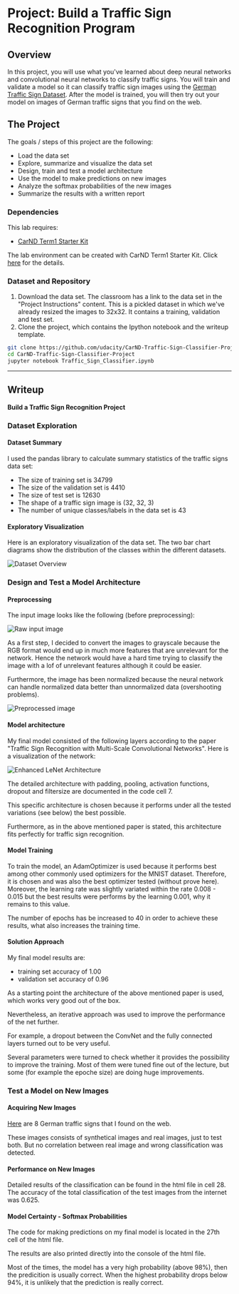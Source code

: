 # Project: Build a Traffic Sign Recognition Program

Overview
---
In this project, you will use what you've learned about deep neural networks and convolutional neural networks to classify traffic signs. You will train and validate a model so it can classify traffic sign images using the [German Traffic Sign Dataset](http://benchmark.ini.rub.de/?section=gtsrb&subsection=dataset). After the model is trained, you will then try out your model on images of German traffic signs that you find on the web.


The Project
---
The goals / steps of this project are the following:
* Load the data set
* Explore, summarize and visualize the data set
* Design, train and test a model architecture
* Use the model to make predictions on new images
* Analyze the softmax probabilities of the new images
* Summarize the results with a written report


### Dependencies
This lab requires:

* [CarND Term1 Starter Kit](https://github.com/udacity/CarND-Term1-Starter-Kit)

The lab environment can be created with CarND Term1 Starter Kit. Click [here](https://github.com/udacity/CarND-Term1-Starter-Kit/blob/master/README.md) for the details.

### Dataset and Repository

1. Download the data set. The classroom has a link to the data set in the "Project Instructions" content. This is a pickled dataset in which we've already resized the images to 32x32. It contains a training, validation and test set.
2. Clone the project, which contains the Ipython notebook and the writeup template.
```sh
git clone https://github.com/udacity/CarND-Traffic-Sign-Classifier-Project
cd CarND-Traffic-Sign-Classifier-Project
jupyter notebook Traffic_Sign_Classifier.ipynb
```

---

Writeup
---

**Build a Traffic Sign Recognition Project**

### Dataset Exploration

#### Dataset Summary

I used the pandas library to calculate summary statistics of the traffic signs data set:

* The size of training set is 34799
* The size of the validation set is 4410
* The size of test set is 12630
* The shape of a traffic sign image is (32, 32, 3)
* The number of unique classes/labels in the data set is 43

#### Exploratory Visualization

Here is an exploratory visualization of the data set. 
The two bar chart diagrams show the distribution of the classes within the different datasets.

![Dataset Overview](doc/dataset_overview.jpg)

### Design and Test a Model Architecture

#### Preprocessing 

The input image looks like the following (before preprocessing):

![Raw input image](doc/raw_input.jpg)

As a first step, I decided to convert the images to grayscale because the RGB format would end up in much more features that are unrelevant for the network.
Hence the network would have a hard time trying to classify the image with a lof of unrelevant features although it could be easier.

Furthermore, the image has been normalized because the neural network can handle normalized data better than unnormalized data (overshooting problems).

![Preprocessed image](doc/preprocessed_image.jpg)

#### Model architecture

My final model consisted of the following layers according to the paper "Traffic Sign Recognition with Multi-Scale Convolutional Networks".
Here is a visualization of the network:

![Enhanced LeNet Architecture](doc/lenet_architecture.jpg)

The detailed architecture with padding, pooling, activation functions, dropout and filtersize are documented in the code cell 7.

This specific architecture is chosen because it performs under all the tested variations (see below) the best possible. 

Furthermore, as in the above mentioned paper is stated, this architecture fits perfectly for traffic sign recognition.

#### Model Training

To train the model, an AdamOptimizer is used because it performs best among other commonly used optimizers for the MNIST dataset. Therefore, it is chosen and was also the best optimizer tested (without prove here).
Moreover, the learning rate was slightly variated within the rate 0.008 - 0.015 but the best results were performs by the learning 0.001, why it remains to this value.

The number of epochs has be increased to 40 in order to achieve these results, what also increases the training time.

#### Solution Approach

My final model results are:
* training set accuracy of 1.00
* validation set accuracy of 0.96

As a starting point the architecture of the above mentioned paper is used, which works very good out of the box.

Nevertheless, an iterative approach was used to improve the performance of the net further.

For example, a dropout between the ConvNet and the fully connected layers turned out to be very useful.

Several parameters were turned to check whether it provides the possibility to improve the training.
Most of them were tuned fine out of the lecture, but some (for example the epoche size) are doing huge improvements.

### Test a Model on New Images

#### Acquiring New Images

[Here](test_images) are 8 German traffic signs that I found on the web.

These images consists of synthetical images and real images, just to test both. 
But no correlation between real image and wrong classification was detected. 

#### Performance on New Images

Detailed results of the classification can be found in the html file in cell 28.
The accuracy of the total classification of the test images from the internet was 0.625. 

#### Model Certainty - Softmax Probabilities

The code for making predictions on my final model is located in the 27th cell of the html file.

The results are also printed directly into the console of the html file.

Most of the times, the model has a very high probability (above 98%), then the predicition is usually correct. 
When the highest probability drops below 94%, it is unlikely that the prediction is really correct.